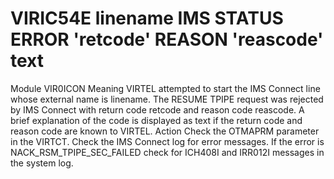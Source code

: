 # VIRIC54E linename IMS STATUS ERROR 'retcode' REASON 'reascode' text
Module
    VIR0ICON
Meaning
    VIRTEL attempted to start the IMS Connect line whose external name is linename. The RESUME TPIPE request was rejected by IMS Connect with return code retcode and reason code reascode. A brief explanation of the code is displayed as text if the return code and reason code are known to VIRTEL.
Action
    Check the OTMAPRM parameter in the VIRTCT. Check the IMS Connect log for error messages. If the error is NACK_RSM_TPIPE_SEC_FAILED check for ICH408I and IRR012I messages in the system log.
